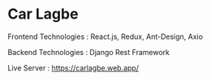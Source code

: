 # Car Lagbe
Frontend Technologies : React.js, Redux, Ant-Design, Axio

Backend Technologies : Django Rest Framework

Live Server : https://carlagbe.web.app/
